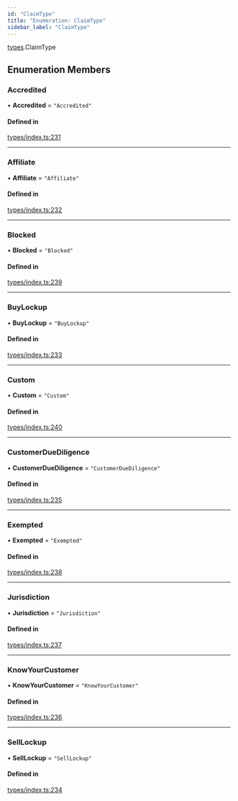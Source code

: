```yaml
---
id: "ClaimType"
title: "Enumeration: ClaimType"
sidebar_label: "ClaimType"
---
```


[types](../../../modules/Types/Types.md).ClaimType

## Enumeration Members

### Accredited

• **Accredited** = ``"Accredited"``

#### Defined in

[types/index.ts:231](https://github.com/PolymeshAssociation/polymesh-sdk/blob/968f8d70c/src/types/index.ts#L231)

___

### Affiliate

• **Affiliate** = ``"Affiliate"``

#### Defined in

[types/index.ts:232](https://github.com/PolymeshAssociation/polymesh-sdk/blob/968f8d70c/src/types/index.ts#L232)

___

### Blocked

• **Blocked** = ``"Blocked"``

#### Defined in

[types/index.ts:239](https://github.com/PolymeshAssociation/polymesh-sdk/blob/968f8d70c/src/types/index.ts#L239)

___

### BuyLockup

• **BuyLockup** = ``"BuyLockup"``

#### Defined in

[types/index.ts:233](https://github.com/PolymeshAssociation/polymesh-sdk/blob/968f8d70c/src/types/index.ts#L233)

___

### Custom

• **Custom** = ``"Custom"``

#### Defined in

[types/index.ts:240](https://github.com/PolymeshAssociation/polymesh-sdk/blob/968f8d70c/src/types/index.ts#L240)

___

### CustomerDueDiligence

• **CustomerDueDiligence** = ``"CustomerDueDiligence"``

#### Defined in

[types/index.ts:235](https://github.com/PolymeshAssociation/polymesh-sdk/blob/968f8d70c/src/types/index.ts#L235)

___

### Exempted

• **Exempted** = ``"Exempted"``

#### Defined in

[types/index.ts:238](https://github.com/PolymeshAssociation/polymesh-sdk/blob/968f8d70c/src/types/index.ts#L238)

___

### Jurisdiction

• **Jurisdiction** = ``"Jurisdiction"``

#### Defined in

[types/index.ts:237](https://github.com/PolymeshAssociation/polymesh-sdk/blob/968f8d70c/src/types/index.ts#L237)

___

### KnowYourCustomer

• **KnowYourCustomer** = ``"KnowYourCustomer"``

#### Defined in

[types/index.ts:236](https://github.com/PolymeshAssociation/polymesh-sdk/blob/968f8d70c/src/types/index.ts#L236)

___

### SellLockup

• **SellLockup** = ``"SellLockup"``

#### Defined in

[types/index.ts:234](https://github.com/PolymeshAssociation/polymesh-sdk/blob/968f8d70c/src/types/index.ts#L234)
